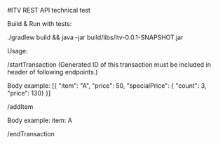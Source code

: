 #ITV REST API technical test

Build & Run with tests:

./gradlew build && java -jar build/libs/itv-0.0.1-SNAPSHOT.jar


Usage:

/startTransaction (Generated ID of this transaction must be included in header of following endpoints.)


Body example:
[{
"item": "A",
"price": 50,
"specialPrice": { "count": 3, "price": 130} 
}]


/addItem

Body example:
item: A

/endTransaction